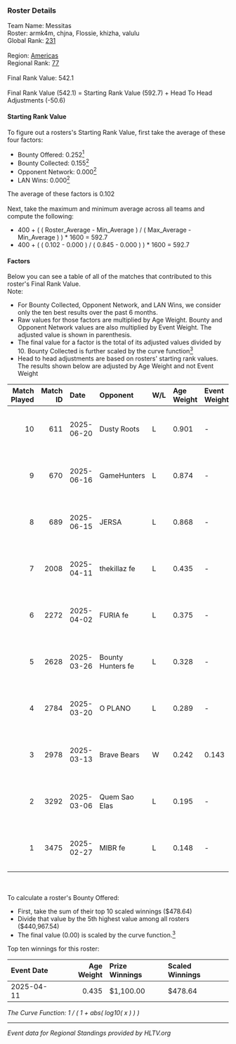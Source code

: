 ### Roster Details<br />
Team Name: Messitas<br />
Roster: armk4m, chjna, Flossie, khizha, valulu<br />
Global Rank: [231](../../standings_global_2025_08_04.md)<br />
<br />
Region: [Americas]( ../../standings_americas_2025_08_04.md)<br />
Regional Rank: [77]( ../../standings_americas_2025_08_04.md)<br />
<br />
Final Rank Value:  542.1<br />
<br />
Final Rank Value (542.1) = Starting Rank Value (592.7) + Head To Head Adjustments (-50.6)<br />

#### Starting Rank Value<br />
To figure out a rosters's Starting Rank Value, first take the average of these four factors:<br />
- Bounty Offered: 0.252[<sup>1</sup>](#table2)
- Bounty Collected: 0.155[<sup>2</sup>](#table1)
- Opponent Network: 0.000[<sup>2</sup>](#table1)
- LAN Wins: 0.000[<sup>2</sup>](#table1)

The average of these factors is 0.102<br />
<br />
Next, take the maximum and minimum average across all teams and compute the following:<br />
- 400 + ( ( Roster_Average - Min_Average ) / ( Max_Average - Min_Average ) ) * 1600 = 592.7
- 400 + ( ( 0.102 - 0.000 ) / ( 0.845 - 0.000 ) ) * 1600 = 592.7


#### Factors<br />
Below you can see a table of all of the matches that contributed to this roster's Final Rank Value.<br />
Note:<br />

- For Bounty Collected, Opponent Network, and LAN Wins, we consider only the ten best results over the past 6 months.
- Raw values for those factors are multiplied by Age Weight. Bounty and Opponent Network values are also multiplied by Event Weight. The adjusted value is shown in parenthesis.
- The final value for a factor is the total of its adjusted values divided by 10. Bounty Collected is further scaled by the curve function[<sup>3</sup>](#curveFunction)
- Head to head adjustments are based on rosters' starting rank values. The results shown below are adjusted by Age Weight and not Event Weight
<span id="table1"></span><br />


| Match Played | Match ID | Date       | Opponent          | W/L | Age Weight | Event Weight | Bounty Collected | Opponent Network | LAN Wins  | H2H Adj. | Roster                                 |
| -: | -: | :- | :- | :- | :- | :- | :- | :- | :- | -: | :- |
|           10 |      611 | 2025-06-20 | Dusty Roots       | L   | 0.901      | -            | -                | -                | -         |   -14.46 | armk4m, chjna, Flossie, khizha, valulu |
|            9 |      670 | 2025-06-16 | GameHunters       | L   | 0.874      | -            | -                | -                | -         |    -6.79 | armk4m, chjna, Flossie, khizha, valulu |
|            8 |      689 | 2025-06-15 | JERSA             | L   | 0.868      | -            | -                | -                | -         |   -10.29 | armk4m, chjna, Flossie, khizha, valulu |
|            7 |     2008 | 2025-04-11 | thekillaz fe      | L   | 0.435      | -            | -                | -                | -         |    -6.67 | armk4m, chjna, Flossie, khizha, valulu |
|            6 |     2272 | 2025-04-02 | FURIA fe          | L   | 0.375      | -            | -                | -                | -         |    -1.19 | armk4m, chjna, Flossie, khizha, valulu |
|            5 |     2628 | 2025-03-26 | Bounty Hunters fe | L   | 0.328      | -            | -                | -                | -         |    -5.06 | armk4m, chjna, Flossie, khizha, valulu |
|            4 |     2784 | 2025-03-20 | O PLANO           | L   | 0.289      | -            | -                | -                | -         |    -4.22 | armk4m, chjna, Flossie, khizha, valulu |
|            3 |     2978 | 2025-03-13 | Brave Bears       | W   | 0.242      | 0.143        | 0.001 (0.000)    | 0.000 (0.000)    | 0 (0.000) |     3.04 | armk4m, chjna, Flossie, khizha, valulu |
|            2 |     3292 | 2025-03-06 | Quem Sao Elas     | L   | 0.195      | -            | -                | -                | -         |    -2.98 | armk4m, chjna, Flossie, khizha, valulu |
|            1 |     3475 | 2025-02-27 | MIBR fe           | L   | 0.148      | -            | -                | -                | -         |    -1.96 | armk4m, chjna, Flossie, khizha, valulu |

<br />
<span id="table2"></span><br />
To calculate a roster's Bounty Offered:<br />

- First, take the sum of their top 10 scaled winnings ($478.64)
- Divide that value by the 5th highest value among all rosters ($440,967.54)
- The final value (0.00) is scaled by the curve function.[<sup>3</sup>](#curveFunction)

Top ten winnings for this roster:<br />

| Event Date | Age Weight | Prize Winnings | Scaled Winnings |
| :- | -: | :- | :- |
| 2025-04-11 |      0.435 | $1,100.00      | $478.64         |


<span id="curveFunction"></span>_The Curve Function: 1 / ( 1 + abs( log10( x ) ) )_<br />

---
_Event data for Regional Standings provided by HLTV.org_<br />
